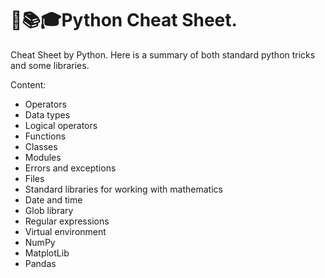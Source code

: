 📓📚🎓Python Cheat Sheet. 
=====================
Cheat Sheet by Python. Here is a summary of both standard python tricks and some libraries.

Content:
* Operators 
* Data types
* Logical operators
* Functions
* Classes
* Modules
* Errors and exceptions
* Files
* Standard libraries for working with mathematics
* Date and time
* Glob library
* Regular expressions
* Virtual environment
* NumPy
* MatplotLib
* Pandas

